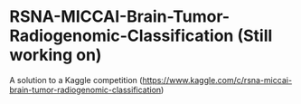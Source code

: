 # RSNA-MICCAI-Brain-Tumor-Radiogenomic-Classification (Still working on)

A solution to a Kaggle competition (https://www.kaggle.com/c/rsna-miccai-brain-tumor-radiogenomic-classification)
